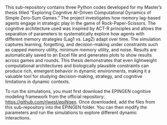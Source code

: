 This sub-repository contains three Python codes developed for my Master’s thesis titled “Exploring Cognitive AI-Driven Computational Dynamics of Simple Zero-Sum Games.” The project investigates how memory lag-based agents engage in strategic play in the game of Rock-Paper-Scissors. The cognitive architecture used was inspired by ACT-R principles and allows the separation of parameters to systematically explore how agents with different memory strategies (Lag1 vs. Lag2) adapt over time. The simulation captures learning, forgetting, and decision-making under constraints such as capped memory utility, minimum memory utility, and noise. Results are automatically saved to an Excel file and generates plots to show results across games and rounds. This thesis demonstrates that even lightweight computational architectures and biologically plausible constraints can produce rich, emergent behavior in dynamic environments, making it a valuable tool for studying decision-making, strategy, and cognitive limitations in dynamic contexts.

To run the simulations, you must first download the EPINGEN cognitive modeling framework from the official repository: https://github.com/rlwest/epiNgen. Once downloaded, add the files from this sub-repository into the EPINGEN folder. You can then modify the parameters and run the simulations to explore different dynamic interactions.
